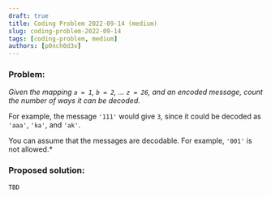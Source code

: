 ```yaml
---
draft: true
title: Coding Problem 2022-09-14 (medium)
slug: coding-problem-2022-09-14
tags: [coding-problem, medium]
authors: [p0nch0d3v]
---
```

### Problem:
*Given the mapping `a = 1`, `b = 2`, ... `z = 26`, and an encoded message, count the number of ways it can be decoded.*

For example, the message `'111'` would give `3`, since it could be decoded as `'aaa'`, `'ka'`, and `'ak'`.

You can assume that the messages are decodable. For example, `'001'` is not allowed.*

### Proposed solution:
```TBD```
